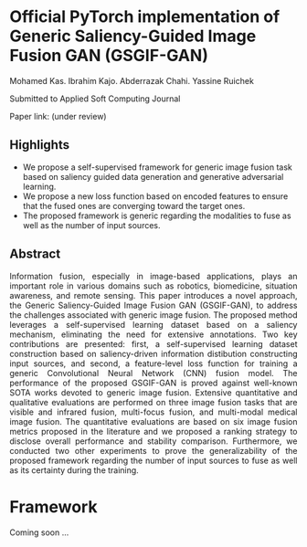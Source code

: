 # Official PyTorch implementation of Generic Saliency-Guided Image Fusion GAN (GSGIF-GAN) 
Mohamed Kas. Ibrahim Kajo. Abderrazak Chahi. Yassine Ruichek

Submitted to Applied Soft Computing Journal

Paper link: (under review)

## Highlights 
<ul>
  <li>  We propose a self-supervised framework for generic image fusion task based on saliency guided data generation and generative adversarial learning. </li>
  <li>  We propose a new loss function based on encoded features to ensure that the fused ones are converging toward the target ones. </li>
  <li> The proposed framework is generic regarding the modalities to fuse as well as the number of input sources. </li>
</ul>

## Abstract 
<p align="justify">
Information fusion, especially in image-based applications, plays an important role in various domains such as robotics, biomedicine, situation awareness, and remote sensing. This paper introduces a novel approach, the Generic Saliency-Guided Image Fusion GAN (GSGIF-GAN), to address the challenges associated with generic image fusion. The proposed method leverages a self-supervised learning dataset based on a saliency mechanism, eliminating the need for extensive annotations. Two key contributions are presented: first, a self-supervised learning dataset construction based on saliency-driven information distibution constructing input sources, and second, a feature-level loss function for training a generic Convolutional Neural Network (CNN) fusion model. The performance of the proposed GSGIF-GAN is proved against well-known SOTA works devoted to generic image fusion. Extensive quantitative and qualitative evaluations are performed on three image fusion tasks that are visible and infrared fusion, multi-focus fusion, and multi-modal medical image  fusion. The quantitative evaluations are based on six image fusion metrics proposed in the literature and we proposed a ranking strategy to disclose overall performance and stability comparison.  Furthermore, we conducted two other experiments to prove the generalizability of the proposed framework regarding the number of input sources to fuse as well as its certainty during the training.
</p>

# Framework 
Coming soon ...
